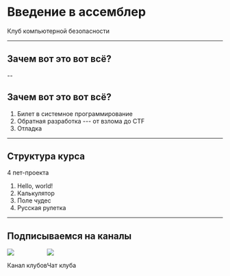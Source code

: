 # Введение в ассемблер
Клуб компьютерной безопасности

---
<!-- .slide: data-auto-animate -->
## Зачем вот это вот всё?

--
<!-- .slide: data-auto-animate -->
## Зачем вот это вот всё?
1. Билет в системное программирование <!-- .element: class="fragment" data-fragment-index="0" -->
2. Обратная разработка --- от взлома до CTF <!-- .element: class="fragment" data-fragment-index="1" -->
3. Отладка <!-- .element: class="fragment" data-fragment-index="3" -->

---

## Структура курса
4 пет-проекта <!-- .element: class="fragment" data-fragment-index="0" -->
1. Hello, world! <!-- .element: class="fragment" data-fragment-index="1" -->
2. Калькулятор <!-- .element: class="fragment" data-fragment-index="2" -->
3. Поле чудес <!-- .element: class="fragment" data-fragment-index="3" -->
4. Русская рулетка <!-- .element: class="fragment" data-fragment-index="4" -->

---

## Подписываемся на каналы
<div style="height: 100%; display: flex; flex-direction: row">
    <div>
        <img src="presentations/01/clubs_qr.svg" />
        <p><a>Канал клубов</a></p>
    </div>
    <div>
        <img src="presentations/01/chat_qr.svg" />
        <p><a>Чат клуба</a></p>
    </div>
</div>

---

## Ассемблеры

<!-- TODO: сделать красивую схему -->

![Ассемблеры](presentations/01/assemblers.svg)

А также YASM, WASM и прочие, прочие, прочие...

---

# Запускаем компьютеры!

---
<!-- .slide: data-auto-animate -->
## Исполняемый файл

- Содержит в себе код программы, инициализированные данные и различные метаданные. 
- Имеет строго определённый формат, в Linux --- ELF

<small>Когда мы запускаем исполняемый файл, он попадает в распоряжение загрузчика, который, опираясь на метаданные, подготовит программу к запуску.</small>

---
<!-- .slide: data-auto-animate -->
## Исполняемый файл

![ыы](presentations/01/ELF_layout.svg)
<!-- .element: class="ELF_layout" -->

<style>
    .ELF_layout img {
        width: 45%
    }
</style>

---
<!-- .slide: data-auto-animate -->
## Секция

 - Служебная информация для загрузчика
 - Код программы (то есть машинные инструкции)
 - Данные программы (переменные, массивы и другие структуры)

<!--<small>Какие-то секции лежат в исполняемом файле и выгружаются в ОЗУ при загрузке, какие-то не покидают исполняемый файл никогда, а какие-то наоборот, существуют только на просторах ОЗУ.</small>-->

--
<!-- .slide: data-auto-animate -->
## Секция
Поведение секции определяется спецификаторами:
| Спецификатор | Значение |
|-----------------|--------|
| alloc/noalloc | выгружать ли секцию в память? |
| exec/noexec | разрешено ли выполнение? |
| write/nowrite | разрешена ли запись? |
| progbits/nobits | хранится ли секция в файле? |
| align | параметр выравнивания секции |

--
<!-- .slide: data-auto-animate -->
## Секция
Каждая секция имеет своё имя. Есть несколько стандартных, для которых NASM автоматически устанавливает спецификаторы:

```nasm
section .text progbits alloc   exec nowrite align=16; код
section .data progbits alloc noexec   write align=4; инициализированные данные
section .bss    nobits alloc noexec   write align=4; неинициализированные данные
section other progbits alloc noexec nowrite align=1; любая другая секция
```
<!-- .element: data-id="sections-code-animation" -->

--
<!-- .slide: data-auto-animate -->
## Секция
Спецификаторы можно не прописывать для секций со стандартными именами:
```nasm
section .text ; код
section .data ; инициализированные данные
section .bss  ; неинициализированные данные
section other progbits alloc noexec nowrite align=1; любая другая секция
```
<!-- .element: data-id="sections-code-animation" -->

---
<!-- .slide: data-auto-animate -->
## Пишем в память
Инструкция `db` позволяет писать произвольные данные. Воспользуемся этим, чтобы положить строку в секцию данных:
```nasm
section .data   ; секция данных
db "Hello, world!",1
```
<!-- .element: data-id="code-animation" -->

--
<!-- .slide: data-auto-animate -->
## Добавляем код
Некоторые вещи (от функций до переменных) мы можем экспортировать, то есть сделать доступными для других программ, с помощью директивы `global`

В частности, с её помощью мы указываем точку входа:
```nasm
global _start           ; делаем метку метку _start видимой извне

section .data   ; секция данных
db "Hello, world!",1

section .text           ; объявление секции кода
_start:                 ; метка _start - адрес точки входа
```
<!-- .element: data-id="code-animation" -->

--
<!-- .slide: data-auto-animate -->
## Метка `_start`?
Метка --- абстрактное понятие языка ассемблера. Метка олицетворяет адрес следующей за ней инструкции.
```nasm
global _start           ; делаем метку метку _start видимой извне

section .data           ; секция данных
message:                ; указывает на букву H из следующей строки:
db "Hello, world!",1

section .text           ; объявление секции кода
_start:                 ; метка _start - адрес точки входа
```
<!-- .element: data-id="code-animation" -->

--
## Как оперировать данными?
Процессор не стучится по каждому чиху в ОЗУ. Данные, с которыми он работает прямо сейчас, хранятся в его собственной памяти - регистрах.

Регистров много, они имеют разное имя, разное назначение и разный размер (не больше 64 бит)

<style>
    .reveal table {
        line-height: 1.3em;
        font-family: var(--main-font);
        font-size: var(--main-font-size);
        font-weight: var(--main-font-weight);
    }
</style>

--
## Регистры общего назначения
<table style="font-size: 1.1em">
<thead>
<tr>
<th>Регистр</th>
<th>Старший байт</th>
<th>Младший байт</th>
<th>Младшие 2 байта</th>
<th>Младшие 4 байта</th>
</tr>
</thead>
<tbody>
<tr>
<td>rax</td>
<td>ah</td>
<td>al</td>
<td>ax</td>
<td>eax</td>
</tr>
<tr>
<td>rcx</td>
<td>ch</td>
<td>cl</td>
<td>cx</td>
<td>ecx</td>
</tr>
<tr>
<td>rbx</td>
<td>bh</td>
<td>bl</td>
<td>bx</td>
<td>ebx</td>
</tr>
<tr>
<td>rdx</td>
<td>dh</td>
<td>dl</td>
<td>dx</td>
<td>edx</td>
</tr>
<tr>
<td>rsp</td>
<td> </td>
<td>spl</td>
<td>sp</td>
<td>esp</td>
</tr>
<tr>
<td>rsi</td>
<td> </td>
<td>sil</td>
<td>si</td>
<td>esi</td>
</tr>
<tr>
<td>rdi</td>
<td> </td>
<td>dil</td>
<td>di</td>
<td>edi</td>
</tr>
<tr>
<td>rbp</td>
<td> </td>
<td>bpl</td>
<td>bp</td>
<td>ebp</td>
</tr>
<tr>
<td>r8</td>
<td> </td>
<td>r8b</td>
<td>r8w</td>
<td>r8d</td>
</tr>
<tr>
<td>r9</td>
<td> </td>
<td>r9b</td>
<td>r9w</td>
<td>r9d</td>
</tr>
<tr>
<td>r10</td>
<td> </td>
<td>r10b</td>
<td>r10w</td>
<td>r10d</td>
</tr>
<tr>
<td>r11</td>
<td> </td>
<td>r11b</td>
<td>r11w</td>
<td>r11d</td>
</tr>
<tr>
<td>r12</td>
<td> </td>
<td>r12b</td>
<td>r12w</td>
<td>r12d</td>
</tr>
<tr>
<td>r13</td>
<td> </td>
<td>r13b</td>
<td>r13w</td>
<td>r13d</td>
</tr>
<tr>
<td>r14</td>
<td> </td>
<td>r14b</td>
<td>r14w</td>
<td>r14d</td>
</tr>
<tr>
<td>r15</td>
<td> </td>
<td>r15b</td>
<td>r15w</td>
<td>r15d</td>
</tr>
</tbody>
</table>

--

## Пишем в регистр

Чтобы положить какие-то данные в регистр, существует инструкция `mov`:

```nasm
global _start           ; делаем метку метку _start видимой извне

section .data           ; секция данных
message:                ; указывает на букву H из следующей строки:
db "Hello, world!",1

section .text           ; объявление секции кода
_start:                 ; метка _start - адрес точки входа
mov rax, 60
mov rdi, 0
```

--
<!-- .slide: data-auto-animate -->
## Системные вызовы
Системный вызов приостанавливает работу нашей программы и передаёт управление ядру ОС, чтобы она сама всё разрулила. Естественно, принимая решения, она будет опираться на те данные, которые мы положили в регистр перед этим вызовом.

Системный вызов делается с помощью инструкции `syscall`

--
<!-- .slide: data-auto-animate -->
## Системные вызовы
Как правило, в регистре `rax` от нас ожидается номер системного вызова --- что-то вроде имени функции, а в других регистрах --- аргументы.

Так, чтобы завершить работу программы, нужно выполнить вызов 60, а в `rdi` положить код возврата.

--
<!-- .slide: data-auto-animate -->
## Системные вызовы

Так, чтобы завершить работу программы, нужно выполнить вызов 60, а в `rdi` положить код возврата.

```nasm
global _start           ; делаем метку метку _start видимой извне

section .data           ; секция данных
message:                ; указывает на букву H из следующей строки:
db "Hello, world!",1

section .text           ; объявление секции кода
_start:                 ; метка _start - адрес точки входа
mov rax, 60             ; системный вызов exit
mov rdi, 0              ; код возврата 0
syscall                 ; делаем системный вызов
```
<!-- .element: class="fragment" data-fragment-index="0" -->


--
<!-- .slide: data-auto-animate -->

## Системные вызовы
Все системные вызовы Linux можно найти на этой странице:

![https://filippo.io/linux-syscall-table/](presentations/01/syscalls.svg)
<!-- .element: class="aboba" -->

<style>
    .aboba img {
        width: 45%
    }
</style>

--
<!-- .slide: data-auto-animate -->
## Консольный вывод
Консольный вывод в Linux --- это поток stdout, он имеет дескриптор 1.

Чтобы оправить данные в поток, существует системный вызов 1, который ожидает:
- В `rdi` дескриптор
- В `rsi` указатель на начало данных
- В `rdx` количество байт

--
<!-- .slide: data-auto-animate -->
## Консольный вывод
```nasm
global _start           ; делаем метку метку _start видимой извне

section .data           ; секция данных
message:                ; указывает на букву H из следующей строки:
db "Hello, world!",1

section .text           ; объявление секции кода
_start:                 ; метка _start - адрес точки входа
mov rax, 1              ; системный вызов write
mov rdi, 1              ; дескриптор stdout (1)
mov rsi, message        ; адрес начала строки
mov rdx, 13             ; количество байт в ней
syscall                 ; делаем системный вызов
mov rax, 60             ; системный вызов exit
mov rdi, 0              ; код возврата 0
syscall                 ; делаем системный вызов
```

---

# Hello, world!
